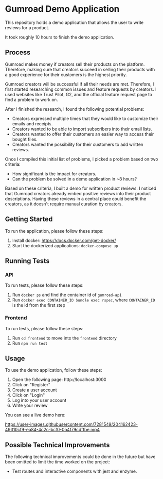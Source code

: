 # Gumroad Demo Application

This repository holds a demo application that allows the user to write reviews for a product.

It took roughly 10 hours to finish the demo application.

## Process

Gumroad makes money if creators sell their products on the platform. Therefore, making sure that creators succeed in selling their products with a good experience for their customers is the highest priority.

Gumroad creators will be successful if all their needs are met. Therefore, I first started researching common issues and feature requests by creators. I used websites like Trust Pilot, G2, and the official feature request page to find a problem to work on.

After I finished the research, I found the following potential problems:

- Creators expressed multiple times that they would like to customize their emails and receipts.
- Creators wanted to be able to import subscribers into their email lists.
- Creators wanted to offer their customers an easier way to access their bought files.
- Creators wanted the possibility for their customers to add written reviews.

Once I compiled this initial list of problems, I picked a problem based on two criteria:

- How significant is the impact for creators.
- Can the problem be solved in a demo application in ~8 hours?

Based on these criteria, I built a demo for written product reviews. I noticed that Gumroad creators already embed positive reviews into their product descriptions. Having these reviews in a central place could benefit the creators, as it doesn't require manual curation by creators.

## Getting Started

To run the application, please follow these steps:

1. Install docker: https://docs.docker.com/get-docker/
2. Start the dockerized applications: `docker-compose up`

## Running Tests

### API

To run tests, please follow these steps:

1. Run `docker ps` and find the container id of `gumroad-api`
2. Run `docker exec CONTAINER_ID bundle exec rspec`, where `CONTAINER_ID` is the id from the first step

### Frontend

To run tests, please follow these steps:

1. Run `cd frontend` to move into the `frontend` directory
2. Run `npm run test`

## Usage

To use the demo application, follow these steps:

1. Open the following page: http://localhost:3000
2. Click on "Register"
3. Create a user account
4. Click on "Login"
5. Log into your user account
6. Write your review

You can see a live demo here:

https://user-images.githubusercontent.com/7281549/204162423-49310cf9-ea84-4c2c-bcf0-0a4f79cdffbe.mp4

## Possible Technical Improvements

The following technical improvements could be done in the future but have been omitted to limit the time worked on the project:

- Test routes and interactive components with jest and enzyme.
